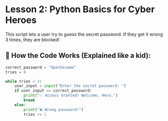 # Lesson 2: Python Basics for Cyber Heroes

This script lets a user try to guess the secret password. If they get it wrong 3 times, they are blocked!

## 🧠 How the Code Works (Explained like a kid):

```python
correct_password = "OpenSesame"
tries = 0

while tries < 3:
    user_input = input("Enter the secret password: ")
    if user_input == correct_password:
        print("✅ Access Granted! Welcome, Hero.")
        break
    else:
        print("❌ Wrong password!")
        tries += 1
